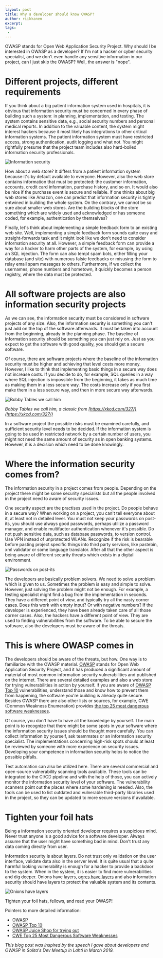 ```yaml
---
layout: post
title: Why a developer should know OWASP?
author: riikkanen
excerpt: 
tags:
 - 
---
```


OWASP stands for Open Web Application Security Project. Why should I be interested in OWASP as a developer? If I'm not a hacker or cyber security specialist, and we don't even handle any sensitive information in our project, can I just skip the OWASP? Well, the answer is "nope".

# Different projects, different requirements

If you think about a big patient information system used in hospitals, it is obvious that information security must be concerned in every phase of building such a system: in planning, implementation, and testing. The system contains sensitive data, e.g., social security numbers and personal medical reports. In addition to the valuable content, the system might interest hackers because it most likely has integrations to other critical information systems. The patient information system must have restricted access, strong authentication, audit logging and what not. You might rightfully presume that the project team includes also hard-boiled information security professionals.

![Information security](/img/why-owasp/hacker-1944688_640.jpg)

How about a web store? It differs from a patient information system because it's by default available to everyone. However, also the web store contains information that must be protected: the customer information, accounts, credit card information, purchase history, and so on. It would also be nice if the purchase event is secure and reliable. If one thinks about big web stores like Amazon, one can predict that information security is tightly entwined in building the whole system. On the contrary, we cannot be so sure about smaller web stores. Are the building blocks of the store something which are widely used and acknowledged or has someone coded, for example, authentication by themselves?

Finally, let's think about implementing a simple feedback form to an existing web site. Well, implementing a simple feedback form sounds quite easy and straight-forwards task and it might look like we don't need to consider information security at all. However, a simple feedback form can provide a way for a hacker to harm other parts of the system, for example, by using an SQL injection. The form can also tempt spam bots, either filling your database (and site) with numerous falsie feedbacks or misusing the form to relay email spam messages to others. Furthermore, if we collect the usernames, phone numbers and hometown, it quickly becomes a person registry, where the data must be protected.

# All software projects are also information security projects

As we can see, the information security must be considered in software projects of any size. Also, the information security is something you can't just add on the top of the software afterwards. It must be taken into account from the beginning, already in the planning phase. The baseline of information security should be something you can just rely on. Just as you expect to get the software with good quality, you should get a secure software.

Of course, there are software projects where the baseline of the information security must be higher and achieving that level costs more money. However, I like to think that implementing basic things in a secure way does not increase costs. If you decide to do, for example, SQL queries in a way where SQL injection is impossible from the beginning, it takes as much time as making them in a less secure way. The costs increase only if you first make them in a less secure way, and then in more secure way afterwards.

![Bobby Tables we call him](/img/why-owasp/exploits_of_a_mom.png)

*Bobby Tables we call him, a classic from [https://xkcd.com/327/](https://xkcd.com/327/)*

In a software project the possible risks must be examined carefully, and sufficient security level needs to be decided. If the information system is going to be used in restricted network by a certain number of users, you might not need the same amount of security as in open banking systems. However, it is a decision which need to be done knowingly. 

# Where the information security comes from?

The information security in a project comes from people. Depending on the project there might be some security specialists but all the people involved in the project need to aware of security issues.

One security aspect are the practises used in the project. Do people behave in a secure way? When working on a project, you can't tell everyone about it, at least not in detailed level. You must not keep your passwords on post-its, you should use always good passwords, perhaps utilize a password manager, and enable multifactor authentication whenever it's possible. Do not push sensitive data, such as database passwords, to version control. Use VPN instead of unprotected WLANs. Recognize if the risk is bearable before pasting project specific things into third party services, like pastebin, xml validator or some language translator. After all that the other aspect is being aware of different security threats which exists in a digital environment. 

![Passwords on post-its](/img/why-owasp/passwords.jpg)

The developers are basically problem solvers. We need to solve a problem which is given to us. Sometimes the problem is easy and simple to solve. However, just solving the problem might not be enough. For example, a testing specialist might find a bug from the implementation in seconds. They have a different point of view, and typically try all the nasty corner cases. Does this work with empty input? Or with negative numbers? If the developer is experienced, they have been already taken care of all those corner cases. Also, the hackers have a different point of view. They are used to finding vulnerabilities from the software. To be able to secure the software, also the developers must be aware of the threats. 

# This is where OWASP comes in

The developers should be aware of the threats, but how. One way is to familiarize with the OWASP material. [OWASP](https://owasp.org/) stands for Open Web Application Security Project, and it has produced a significant amount of material of most common information security vulnerabilities and published on the internet. There are several detailed examples and also a web store for trying vulnerabilities in action by yourself. If you are aware of [OWASP Top 10](https://owasp.org/www-project-top-ten/) vulnerabilities, understand those and know how to prevent them from happening, the software you're building is already quite secure. Besides OWASP there are also other lists or sources, for example, CWE (Common Weakness Enumeration) provides [the top 25 most dangerous software weaknesses](https://cwe.mitre.org/top25/archive/2020/2020_cwe_top25.html).

Of course, you don't have to have all the knowledge by yourself. The main point is to recognize that there might be some spots in your software where the information security issues should be thought more carefully. You can collect information by yourself, ask teammates or an information security specialist. The implementations concerning high-risk spots should at least be reviewed by someone with more experience on security issues. Developing your competence in information security helps to notice the possible pitfalls.

Test automation can also be utilized here. There are several commercial and open-source vulnerability scanning tools available. These tools can be integrated to the CI/CD pipeline and with the help of those, you can actively monitor the information security level of your software. The vulnerability scanners point out the places where some hardening is needed. Also, the tools can be used to list outdated and vulnerable third-party libraries used in the project, so they can be updated to more secure versions if available.

# Tighten your foil hats

Being a information security oriented developer requires a suspicious mind. Never trust anyone is a good advice for a software developer. Always assume that the user might have something bad in mind. Don't trust any data coming directly from user.

Information security is about layers. Do not trust only validation on the user interface, validate data also in the server level. It is quite usual that a quite harmful looking vulnerability is enough for a hacker to provide a backdoor to the system. When in the system, it is easier to find more vulnerabilities and dig deeper. Onions have layers, [ogres have layers](https://www.youtube.com/watch?v=-FtCTW2rVFM) and also information security should have layers to protect the valuable system and its contents.

![Onions have layers](/img/why-owasp/layers.jpg)

Tighten your foil hats, fellows, and read your OWASP!


Pointers to more detailed information:

- [OWASP](https://owasp.org/)
- [OWASP Top 10](https://owasp.org/www-project-top-ten/)
- [OWASP Juice Shop for trying out](https://owasp.org/www-project-juice-shop/)
- [CWE Top 25 Most Dangerous Software Weaknesses](https://cwe.mitre.org/top25/archive/2020/2020_cwe_top25.html)

*This blog post was inspired by the speech I gave about developers and OWASP in Solita's Dev Meetup in Lahti in March 2019.*
